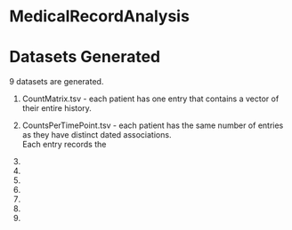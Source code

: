# MedicalRecordAnalysis

# Datasets Generated

9 datasets are generated.

1. CountMatrix.tsv - each patient has one entry that contains a vector of their entire history. 

2. CountsPerTimePoint.tsv - each patient has the same number of entries as they have distinct dated associations.  
Each entry records the 

3.

4.

5.

6.

7.

8.

9.